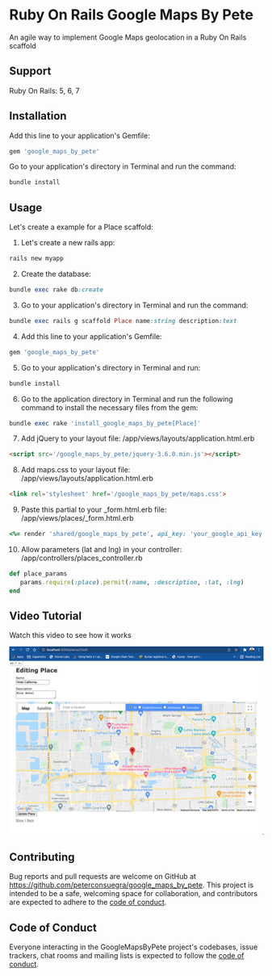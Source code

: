 # Ruby On Rails Google Maps By Pete

An agile way to implement Google Maps geolocation in a Ruby On Rails scaffold
## Support

Ruby On Rails: 5, 6, 7

## Installation

Add this line to your application's Gemfile:

```ruby
gem 'google_maps_by_pete'

```

Go to your application's directory in Terminal and run the command:
```ruby
bundle install
```


## Usage
Let's create a example for a Place scaffold:

1. Let's create a new rails app:

```ruby
rails new myapp
```

2. Create the database:

```ruby
bundle exec rake db:create
```

3. Go to your application's directory in Terminal and run the command:

```ruby
bundle exec rails g scaffold Place name:string description:text
```

4. Add this line to your application's Gemfile:

```ruby
gem 'google_maps_by_pete'
```

5. Go to your application's directory in Terminal and run:

```ruby
bundle install
```

6. Go to the application directory in Terminal and run the following command to install the necessary files from the gem:
```ruby
bundle exec rake 'install_google_maps_by_pete[Place]'
```
7. Add jQuery to your layout file: /app/views/layouts/application.html.erb
```html
<script src='/google_maps_by_pete/jquery-3.6.0.min.js'></script>
```
8. Add maps.css to your layout file: /app/views/layouts/application.html.erb
```html
<link rel='stylesheet' href='/google_maps_by_pete/maps.css'>
```
9. Paste this partial to your _form.html.erb file: /app/views/places/_form.html.erb

```ruby
<%= render 'shared/google_maps_by_pete', api_key: 'your_google_api_key',  height: '500px', center_map_on: {lat: 25.761681, lng: -80.191788}, model: place%>
```

10. Allow parameters (lat and lng) in your controller: /app/controllers/places_controller.rb

```ruby
def place_params
   params.require(:place).permit(:name, :description, :lat, :lng)
end
```

## Video Tutorial

Watch this video to see how it works

[![IMAGE ALT TEXT HERE](https://raw.githubusercontent.com/peterconsuegra/google_maps_by_pete/master/templates/MapsByPete.png)](https://www.youtube.com/watch?v=YCp1Yv2A4Dc)



## Contributing

Bug reports and pull requests are welcome on GitHub at https://github.com/peterconsuegra/google_maps_by_pete. This project is intended to be a safe, welcoming space for collaboration, and contributors are expected to adhere to the [code of conduct](https://github.com/peterconsuegra/google_maps_by_pete/blob/master/CODE_OF_CONDUCT.md).

## Code of Conduct

Everyone interacting in the GoogleMapsByPete project's codebases, issue trackers, chat rooms and mailing lists is expected to follow the [code of conduct](https://github.com/peterconsuegra/google_maps_by_pete/blob/master/CODE_OF_CONDUCT.md).
